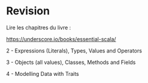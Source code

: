 # Revision

Lire les chapitres du livre :

https://underscore.io/books/essential-scala/

  2 - Expressions (Literals), Types, Values and Operators

  3 - Objects (all values), Classes, Methods and Fields

  4 - Modelling Data with Traits



